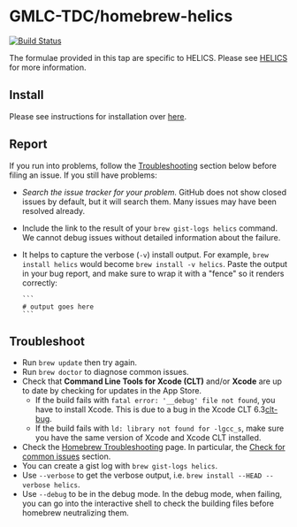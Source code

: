# GMLC-TDC/homebrew-helics

[![Build Status](https://travis-ci.org/GMLC-TDC/homebrew-helics.svg?branch=master)](https://travis-ci.org/GMLC-TDC/homebrew-helics)

The formulae provided in this tap are specific to HELICS. Please see [HELICS](https://github.com/GMLC-TDC/HELICS) for more information.

## Install

Please see instructions for installation over [here](https://helics.readthedocs.io/en/latest/installation/package_manager.html#install-using-brew-macos).

## Report

If you run into problems, follow the
[Troubleshooting](#troubleshooting) section below before filing an issue.  If
you still have problems:

* *Search the issue tracker for your problem.*  GitHub does not show
  closed issues by default, but it will search them.  Many issues may have
  been resolved already.

* Include the link to the result of your
  `brew gist-logs helics` command.  We cannot debug issues without
  detailed information about the failure.

* It helps to capture the verbose (`-v`) install output.
  For example, `brew install helics` would become `brew
  install -v helics`.  Paste the output in your bug report,
  and make sure to wrap it with a "fence" so it renders correctly:

      ```
      # output goes here
      ```

## Troubleshoot

* Run `brew update` then try again.
* Run `brew doctor` to diagnose common issues.
* Check that **Command Line Tools for Xcode (CLT)** and/or **Xcode** are up to
  date by checking for updates in the App Store.
  * If the build fails with `fatal error: '__debug' file not found`,
    you have to install Xcode. This is due to a bug in the Xcode CLT 6.3[clt-bug].
  * If the build fails with `ld: library not found for -lgcc_s`, make sure
    you have the same version of Xcode and Xcode CLT installed.
* Check the [Homebrew Troubleshooting][brew-trouble] page.  In particular, the
  [Check for common issues][brew-common] section.
* You can create a gist log with `brew gist-logs helics`.
* Use `--verbose` to get the verbose output, i.e. `brew install --HEAD --verbose helics`.
* Use `--debug` to be in the debug mode. In the debug mode, when failing, you
  can go into the interactive shell to check the building files before homebrew
  neutralizing them.

[brew-common]: https://github.com/Homebrew/homebrew/blob/master/share/doc/homebrew/Troubleshooting.md#check-for-common-issues
[brew-trouble]: https://github.com/Homebrew/homebrew/blob/master/share/doc/homebrew/Troubleshooting.md
[clt-bug]: https://openradar.appspot.com/radar?id=6405426379751424
[linuxbrew-dependencies]: https://github.com/Homebrew/linuxbrew#dependencies

